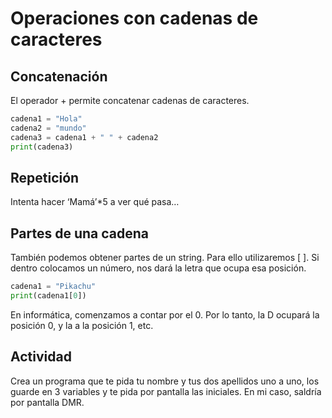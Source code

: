 
# Operaciones con cadenas de caracteres

## Concatenación

El operador + permite concatenar cadenas de caracteres.

```python
cadena1 = "Hola"
cadena2 = "mundo"
cadena3 = cadena1 + " " + cadena2
print(cadena3)
```

## Repetición

Intenta hacer ‘Mamá’*5 a ver qué pasa…

## Partes de una cadena

También podemos obtener partes de un string. Para ello utilizaremos [ ]. Si dentro colocamos un número, nos dará la letra que ocupa esa posición.

```python
cadena1 = "Pikachu"
print(cadena1[0])
```

En informática, comenzamos a contar por el 0. Por lo tanto, la D ocupará la posición 0, y la a la posición 1, etc.

## Actividad

Crea un programa que te pida tu nombre y tus dos apellidos  uno a uno, los guarde en 3 variables y te pida por pantalla las iniciales. En mi caso, saldría por pantalla DMR.